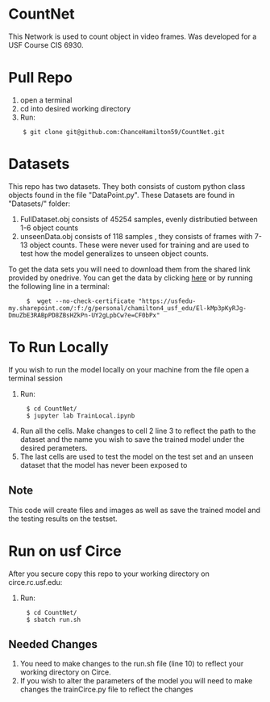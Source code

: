 # CountNet
This Network is used to count object in video frames. Was developed for a USF Course CIS 6930.  

# Pull Repo
  1. open a terminal 
  2. cd into desired working directory
  3. Run:
  ```console
      $ git clone git@github.com:ChanceHamilton59/CountNet.git 
  ```
# Datasets
This repo has two datasets. They both consists of custom python class objects found in the file "DataPoint.py". These Datasets are found in "Datasets/" folder:
  1. FullDataset.obj consists of 45254 samples, evenly distributied between 1-6 object counts
  2. unseenData.obj consists of 118 samples , they consists of frames with 7-13 object counts. These were never used for training and are used to test how the model generalizes to unseen object counts. 

To get the data sets you will need to download them from the shared link provided by onedrive. You can get the data by clicking [here](https://usfedu-my.sharepoint.com/:f:/g/personal/chamilton4_usf_edu/El-kMp3pKyRJg-DmuZbE3RABpPD8ZBsHZkPn-UY2gLpbCw?e=CF0bPx) or by running the following line in a terminal:

  ```console
       $  wget --no-check-certificate "https://usfedu-my.sharepoint.com/:f:/g/personal/chamilton4_usf_edu/El-kMp3pKyRJg-DmuZbE3RABpPD8ZBsHZkPn-UY2gLpbCw?e=CF0bPx"
  ```

# To Run Locally
If you wish to run the model locally on your machine from the file open a terminal session
  1. Run:
  ```console
       $ cd CountNet/
       $ jupyter lab TrainLocal.ipynb
  ```
  4. Run all the cells. Make changes to cell 2 line 3 to reflect the path to the dataset and the name you wish to save the trained model under the desired perameters. 
  5. The last cells are used to test the model on the test set and an unseen dataset that the model has never been exposed to
## Note
This code will create files and images as well as save the trained model and the testing results on the testset.


# Run on usf Circe
After you secure copy this repo to your working directory on circe.rc.usf.edu:
  1. Run:
  ```console
       $ cd CountNet/
       $ sbatch run.sh
  ``` 
## Needed Changes
1. You need to make changes to the run.sh file (line 10) to reflect your working directory on Circe.
2. If you wish to alter the parameters of the model you will need to make changes the trainCirce.py file to reflect the changes
